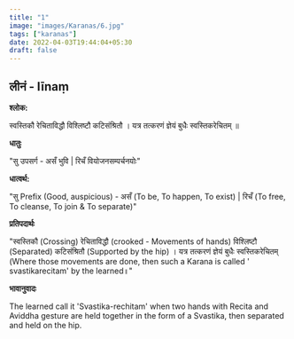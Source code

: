 ```yaml
---
title: "1"
image: "images/Karanas/6.jpg"
tags: ["karanas"]
date: 2022-04-03T19:44:04+05:30
draft: false
---
```



## लीनं - līnaṃ


**श्लोक:**

स्वस्तिकौ रेचिताविद्धौ विश्लिष्टौ कटिसंश्रितौ । यत्र तत्करणं ज्ञेयं बुधैः स्वस्तिकरेचितम् ॥


**धातुः**

"सु उपसर्ग  - असँ भुवि |
रिचँ वियोजनसम्पर्चनयोः"

**धात्वर्थ:**

"सु Prefix (Good, auspicious) - असँ (To be, To happen, To exist) |
रिचँ (To free, To cleanse, To join & To separate)"


**प्रतिपदार्थः**

"स्वस्तिकौ (Crossing) रेचिताविद्धौ (crooked - Movements of hands) विश्लिष्टौ (Separated) कटिसंश्रितौ (Supported by the hip) । यत्र तत्करणं ज्ञेयं बुधैः स्वस्तिकरेचितम् (Where those movements are done, then such a Karana is called '
svastikarecitam' by the learned॥"


**भावानुवादः**

The learned call it 'Svastika-rechitam' when two hands with Recita and Aviddha gesture are held together in the form of a Svastika, then separated and held on the hip.

